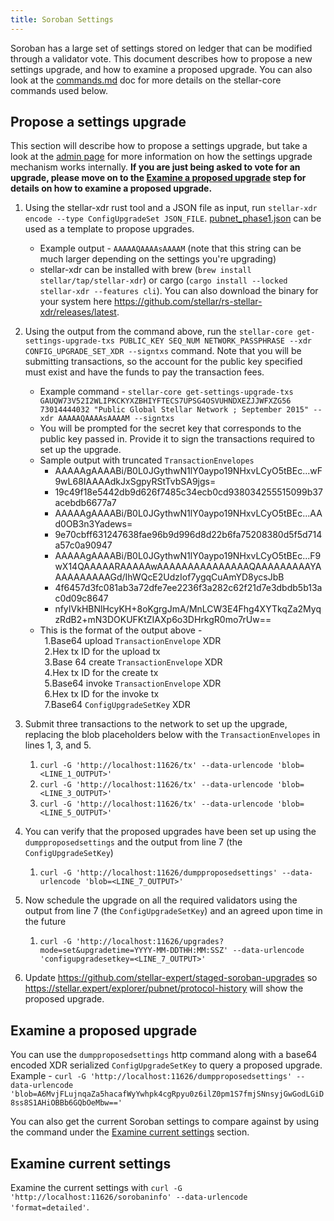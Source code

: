 ```yaml
---
title: Soroban Settings
---
```


Soroban has a large set of settings stored on ledger that can be modified
through a validator vote. This document describes how to propose a new settings
upgrade, and how to examine a proposed upgrade. You can also look at the
[commands.md](commands.md) doc for more details on the stellar-core commands used below.

## Propose a settings upgrade

This section will describe how to propose a settings upgrade, but take a look at
the [admin page](admin.md#upgrading-soroban-settings) for more information on
how the settings upgrade mechanism works internally. **If you are just being asked
to vote for an upgrade, please move on to the [Examine a proposed upgrade](#examine-a-proposed-upgrade) step for details on how to examine a
proposed upgrade.**

1. Using the stellar-xdr rust tool and a JSON file as input, run `stellar-xdr encode --type ConfigUpgradeSet JSON_FILE`. [pubnet_phase1.json](../../soroban-settings/pubnet_phase1.json) can be used as a template to propose upgrades.
    - Example output - `AAAAAQAAAAsAAAAM` (note that this string can be much larger depending on the settings you're upgrading)
    - stellar-xdr can be installed with brew (`brew install stellar/tap/stellar-xdr`) or cargo (``cargo install --locked stellar-xdr --features cli``). You can also download the binary for your system here https://github.com/stellar/rs-stellar-xdr/releases/latest.

2. Using the output from the command above, run the `stellar-core get-settings-upgrade-txs PUBLIC_KEY SEQ_NUM NETWORK_PASSPHRASE --xdr CONFIG_UPGRADE_SET_XDR --signtxs` command. Note that you will be submitting transactions, so the account for the public key specified must exist and have the funds to pay the transaction fees.
    - Example command - `stellar-core get-settings-upgrade-txs GAUQW73V52I2WLIPKCKYXZBHIYFTECS7UPSG4OSVUHNDXEZJJWFXZG56 73014444032 "Public Global Stellar Network ; September 2015" --xdr AAAAAQAAAAsAAAAM --signtxs`
    - You will be prompted for the secret key that corresponds to the public key passed in. Provide it to sign the transactions required to set up the upgrade.
    - Sample output with truncated `TransactionEnvelopes`
        - AAAAAgAAAABi/B0L0JGythwN1lY0aypo19NHxvLCyO5tBEc...wF9wL68IAAAAdkJxSgpyRStTvbSA9jgs=
        - 19c49f18e5442db9d626f7485c34ecb0cd938034255515099b37acebdb6677a7
        - AAAAAgAAAABi/B0L0JGythwN1lY0aypo19NHxvLCyO5tBEc...AAd0OB3n3Yadews=
        - 9e70cbff631247638fae96b9d996d8d22b6fa75208380d5f5d714a57c0a90947
        - AAAAAgAAAABi/B0L0JGythwN1lY0aypo19NHxvLCyO5tBEc...F9wX14QAAAAARAAAAAwAAAAAAAAAAAAAAAQAAAAAAAAAYAAAAAAAAAAGd/IhWQcE2UdzIof7ygqCuAmYD8ycsJbB
        - 4f6457d3fc081ab3a72dfe7ee2236f3a282c62f21d7e3dbdb5b13ac0d09c8647
        - nfyIVkHBNlHcyKH+8oKgrgJmA/MnLCW3E4Fhg4XYTkqZa2MyqzRdB2+mN3DOKUFKtZIAXp6o3DHrkgR0mo7rUw==
    - This is the format of the output above - <br> 
        &ensp;1.Base64 upload `TransactionEnvelope` XDR<br>
        &ensp;2.Hex tx ID for the upload tx<br>
        &ensp;3.Base 64 create `TransactionEnvelope` XDR<br>
        &ensp;4.Hex tx ID for the create tx<br>
        &ensp;5.Base64 invoke `TransactionEnvelope` XDR<br>
        &ensp;6.Hex tx ID for the invoke tx<br>
        &ensp;7.Base64 `ConfigUpgradeSetKey` XDR<br>
3. Submit three transactions to the network to set up the upgrade, replacing the blob placeholders below with the `TransactionEnvelopes` in lines 1, 3, and 5.
    1. `curl -G 'http://localhost:11626/tx' --data-urlencode 'blob=<LINE_1_OUTPUT>'`
    2. `curl -G 'http://localhost:11626/tx' --data-urlencode 'blob=<LINE_3_OUTPUT>'`
    3. `curl -G 'http://localhost:11626/tx' --data-urlencode 'blob=<LINE_5_OUTPUT>'`
4. You can verify that the proposed upgrades have been set up using the `dumpproposedsettings` and the output from line 7 (the `ConfigUpgradeSetKey`)
    1. `curl -G 'http://localhost:11626/dumpproposedsettings' --data-urlencode 'blob=<LINE_7_OUTPUT>'`
5. Now schedule the upgrade on all the required validators using the output from line 7 (the `ConfigUpgradeSetKey`) and an agreed upon time in the future
    1. `curl -G 'http://localhost:11626/upgrades?mode=set&upgradetime=YYYY-MM-DDTHH:MM:SSZ' --data-urlencode 'configupgradesetkey=<LINE_7_OUTPUT>'`
6. Update https://github.com/stellar-expert/staged-soroban-upgrades so https://stellar.expert/explorer/pubnet/protocol-history will show the proposed upgrade.


## Examine a proposed upgrade

You can use the `dumpproposedsettings` http command along with a base64 encoded XDR
serialized `ConfigUpgradeSetKey` to query a proposed upgrade. 
Example - `curl -G 'http://localhost:11626/dumpproposedsettings' --data-urlencode 'blob=A6MvjFLujnqaZa5hacafWyYwhpk4cgRpyu0z6ilZ0pm1S7fmjSNnsyjGwGodLGiD8ss8S1AHiOBBb6GQbOeMbw=='`

You can also get the current Soroban settings to compare against by using the command under the [Examine current settings](#examine-current-settings) section.

## Examine current settings

Examine the current settings with `curl -G 'http://localhost:11626/sorobaninfo' --data-urlencode 'format=detailed'`.